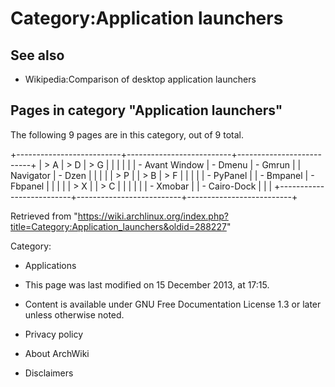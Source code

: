 Category:Application launchers
==============================

See also
--------

-   Wikipedia:Comparison of desktop application launchers

Pages in category "Application launchers"
-----------------------------------------

The following 9 pages are in this category, out of 9 total.

+--------------------------+--------------------------+--------------------------+
| > A                      | > D                      | > G                      |
|                          |                          |                          |
| -   Avant Window         | -   Dmenu                | -   Gmrun                |
|     Navigator            | -   Dzen                 |                          |
|                          |                          | > P                      |
| > B                      | > F                      |                          |
|                          |                          | -   PyPanel              |
| -   Bmpanel              | -   Fbpanel              |                          |
|                          |                          | > X                      |
| > C                      |                          |                          |
|                          |                          | -   Xmobar               |
| -   Cairo-Dock           |                          |                          |
+--------------------------+--------------------------+--------------------------+

Retrieved from
"https://wiki.archlinux.org/index.php?title=Category:Application_launchers&oldid=288227"

Category:

-   Applications

-   This page was last modified on 15 December 2013, at 17:15.
-   Content is available under GNU Free Documentation License 1.3 or
    later unless otherwise noted.
-   Privacy policy
-   About ArchWiki
-   Disclaimers
